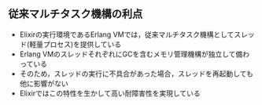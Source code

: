 ## 従来マルチタスク機構の利点

* Elixirの実行環境であるErlang VMでは，従来マルチタスク機構としてスレッド(軽量プロセス)を提供している
* Erlang VMのスレッドそれぞれにGCを含むメモリ管理機構が独立して備わっている
* そのため，スレッドの実行に不具合があった場合，スレッドを再起動しても他に影響がない
* Elixirではこの特性を生かして高い耐障害性を実現している

